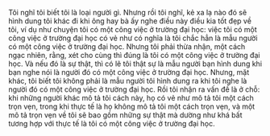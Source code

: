 Tôi nghĩ tôi biết tôi là loại người gì. Nhưng rồi tôi nghĩ, kẻ xa lạ nào đó sẽ hình dung tôi khác đi khi ông hay bà ấy nghe điều này điều kia tốt đẹp về tôi, ví dụ như chuyện tôi có một công việc ở trường đại học: việc tôi có một công việc ở trường đại học có vẻ như có nghĩa là tôi chắc hẳn là mẫu người có một công việc ở trường đại học. Nhưng tôi phải thừa nhận, một cách ngạc nhiên, rằng, xét cho cùng thì đúng là tôi có một công việc ở trường đại học. Và nếu đó là sự thật, thì có lẽ tôi thật sự là mẫu người bạn hình dung khi bạn nghe nói là người đó có một công việc ở trường đại học. Nhưng, mặt khác, tôi biết tôi không phải là mẫu người tôi hình dung ra khi tôi nghe là người đó có một công việc ở trường đại học. Rồi tôi nhận ra vấn đề là ở chỗ: khi những người khác mô tả tôi cách này, họ có vẻ như mô tả tôi một cách trọn vẹn, trong khi thực tế là họ không mô tả tôi một cách trọn vẹn, và một mô tả trọn vẹn về tôi sẽ bao gồm những sự thật mà dường như khá bất tương hợp với thực tế là tôi có một công việc ở trường đại học.


